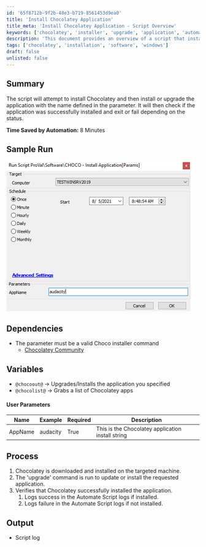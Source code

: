 ```yaml
---
id: '65f8712b-9f2b-48e3-b719-8561453d9ea0'
title: 'Install Chocolatey Application'
title_meta: 'Install Chocolatey Application - Script Overview'
keywords: ['chocolatey', 'installer', 'upgrade', 'application', 'automation']
description: 'This document provides an overview of a script that installs Chocolatey and manages the installation or upgrade of specified applications. It includes details on dependencies, user parameters, and the process flow, ensuring successful application management through automation.'
tags: ['chocolatey', 'installation', 'software', 'windows']
draft: false
unlisted: false
---
```


## Summary

The script will attempt to install Chocolatey and then install or upgrade the application with the name defined in the parameter. It will then check if the application was successfully installed and exit or fail depending on the status.

**Time Saved by Automation:** 8 Minutes

## Sample Run

![Sample Run](../../../static/img/CHOCO---Install-Application/image_1.png)

## Dependencies

- The parameter must be a valid Choco installer command
  - [Chocolatey Community](https://community.chocolatey.org/)

## Variables

- `@chocoout@` -> Upgrades/Installs the application you specified
- `@chocolist@` -> Grabs a list of Chocolatey apps

#### User Parameters

| Name     | Example   | Required | Description                                        |
|----------|-----------|----------|----------------------------------------------------|
| AppName  | audacity  | True     | This is the Chocolatey application install string   |

## Process

1. Chocolatey is downloaded and installed on the targeted machine.
2. The 'upgrade' command is run to update or install the requested application.
3. Verifies that Chocolatey successfully installed the application.
   1. Logs success in the Automate Script logs if installed.
   2. Logs failure in the Automate Script logs if not installed.

## Output

- Script log
